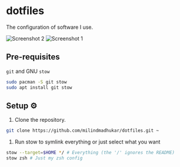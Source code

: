 # dotfiles
The configuration of software I use.

![Screenshot 2](https://user-images.githubusercontent.com/68477234/276937815-4dace757-d381-4743-b63c-ce68dd6aa958.png)
![Screenshot 1](https://user-images.githubusercontent.com/68477234/218270384-be39dee1-ccdc-4ea0-bde0-2aed220fd349.png)

## Pre-requisites

`git` and GNU `stow`

```bash
sudo pacman -S git stow
sudo apt install git stow
```

## Setup ⚙️

1. Clone the repository.
```bash
git clone https://github.com/milindmadhukar/dotfiles.git ~
```

1. Run stow to symlink everything or just select what you want
```bash
stow --target=$HOME */ # Everything (the '/' ignores the README)
stow zsh # Just my zsh config
```
